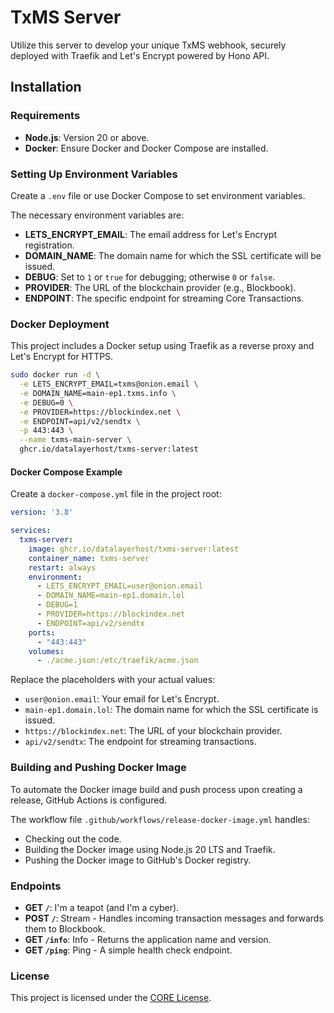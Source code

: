 # TxMS Server

Utilize this server to develop your unique TxMS webhook, securely deployed with Traefik and Let's Encrypt powered by Hono API.

## Installation

### Requirements

- **Node.js**: Version 20 or above.
- **Docker**: Ensure Docker and Docker Compose are installed.

### Setting Up Environment Variables

Create a `.env` file or use Docker Compose to set environment variables.

The necessary environment variables are:

- **LETS_ENCRYPT_EMAIL**: The email address for Let's Encrypt registration.
- **DOMAIN_NAME**: The domain name for which the SSL certificate will be issued.
- **DEBUG**: Set to `1` or `true` for debugging; otherwise `0` or `false`.
- **PROVIDER**: The URL of the blockchain provider (e.g., Blockbook).
- **ENDPOINT**: The specific endpoint for streaming Core Transactions.

### Docker Deployment

This project includes a Docker setup using Traefik as a reverse proxy and Let's Encrypt for HTTPS.

```bash
sudo docker run -d \
  -e LETS_ENCRYPT_EMAIL=txms@onion.email \
  -e DOMAIN_NAME=main-ep1.txms.info \
  -e DEBUG=0 \
  -e PROVIDER=https://blockindex.net \
  -e ENDPOINT=api/v2/sendtx \
  -p 443:443 \
  --name txms-main-server \
  ghcr.io/datalayerhost/txms-server:latest
```

#### Docker Compose Example

Create a `docker-compose.yml` file in the project root:

```yaml
version: '3.8'

services:
  txms-server:
    image: ghcr.io/datalayerhost/txms-server:latest
    container_name: txms-server
    restart: always
    environment:
      - LETS_ENCRYPT_EMAIL=user@onion.email
      - DOMAIN_NAME=main-ep1.domain.lol
      - DEBUG=1
      - PROVIDER=https://blockindex.net
      - ENDPOINT=api/v2/sendtx
    ports:
      - "443:443"
    volumes:
      - ./acme.json:/etc/traefik/acme.json
```

Replace the placeholders with your actual values:

- `user@onion.email`: Your email for Let's Encrypt.
- `main-ep1.domain.lol`: The domain name for which the SSL certificate is issued.
- `https://blockindex.net`: The URL of your blockchain provider.
- `api/v2/sendtx`: The endpoint for streaming transactions.

### Building and Pushing Docker Image

To automate the Docker image build and push process upon creating a release, GitHub Actions is configured.

The workflow file `.github/workflows/release-docker-image.yml` handles:

- Checking out the code.
- Building the Docker image using Node.js 20 LTS and Traefik.
- Pushing the Docker image to GitHub's Docker registry.

### Endpoints

- **GET `/`**: I'm a teapot (and I'm a cyber).
- **POST `/`**: Stream - Handles incoming transaction messages and forwards them to Blockbook.
- **GET `/info`**: Info - Returns the application name and version.
- **GET `/ping`**: Ping - A simple health check endpoint.

### License

This project is licensed under the [CORE License](LICENSE).
